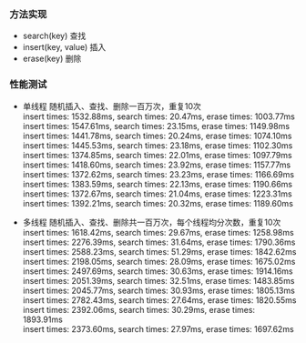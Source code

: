 ### 方法实现
* search(key)        查找
* insert(key, value) 插入
* erase(key)         删除

### 性能测试  
* 单线程 随机插入、查找、删除一百万次，重复10次  
insert times: 1532.88ms,   search times: 20.47ms,   erase times: 1003.77ms  
insert times: 1547.61ms,   search times: 23.15ms,   erase times: 1149.98ms  
insert times: 1441.78ms,   search times: 20.24ms,   erase times: 1074.10ms  
insert times: 1445.53ms,   search times: 23.18ms,   erase times: 1102.30ms  
insert times: 1374.85ms,   search times: 22.01ms,   erase times: 1097.79ms  
insert times: 1418.60ms,   search times: 23.92ms,   erase times: 1157.77ms  
insert times: 1372.62ms,   search times: 23.23ms,   erase times: 1166.69ms  
insert times: 1383.59ms,   search times: 22.13ms,   erase times: 1190.66ms  
insert times: 1372.67ms,   search times: 21.04ms,   erase times: 1223.31ms  
insert times: 1392.21ms,   search times: 20.32ms,   erase times: 1189.60ms  

* 多线程 随机插入、查找、删除共一百万次，每个线程均分次数，重复10次    
insert times: 1618.42ms,   search times: 29.67ms,   erase times: 1258.98ms  
insert times: 2276.39ms,   search times: 31.64ms,   erase times: 1790.36ms  
insert times: 2588.23ms,   search times: 51.29ms,   erase times: 1842.62ms  
insert times: 2198.05ms,   search times: 28.09ms,   erase times: 1675.02ms  
insert times: 2497.69ms,   search times: 30.63ms,   erase times: 1914.16ms  
insert times: 2051.39ms,   search times: 32.51ms,   erase times: 1483.85ms  
insert times: 2045.77ms,   search times: 30.93ms,   erase times: 1805.13ms  
insert times: 2782.43ms,   search times: 27.64ms,   erase times: 1820.55ms  
insert times: 2392.06ms,   search times: 30.29ms,   erase times: 1893.91ms  
insert times: 2373.60ms,   search times: 27.97ms,   erase times: 1697.62ms  